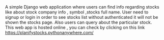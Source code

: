 A simple Django web application where users can find info regarding stocks like about stock company info , symbol ,stocks full name.
User need to signup or login in order to see stocks list without authenticated it will not be shown the stocks page.
Also users can query about the particular stock.
This web app is hosted online , you can check by clicking on this link
https://planifystocks.pythonanywhere.com/
